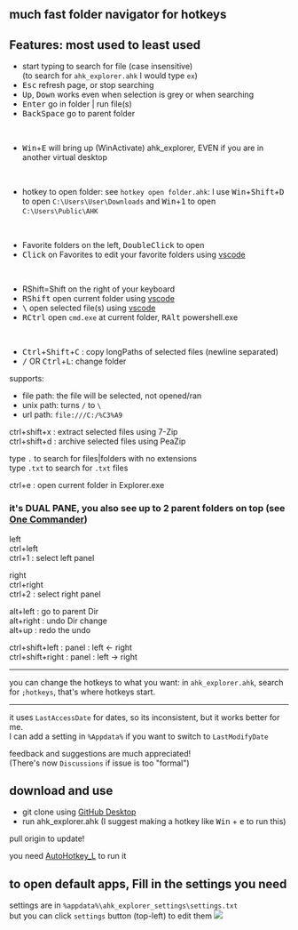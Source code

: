 ## much fast folder navigator for hotkeys
## Features: most used to least used

* start typing to search for file (case insensitive)\
(to search for `ahk_explorer.ahk` I would type `ex`)
* <kbd>Esc</kbd> refresh page, or stop searching
* <kbd>Up</kbd>, <kbd>Down</kbd> works even when selection is grey or when searching
* <kbd>Enter</kbd> go in folder | run file(s)
* <kbd>BackSpace</kbd> go to parent folder

<br>

* <kbd>Win</kbd>+<kbd>E</kbd> will bring up (WinActivate) ahk_explorer, EVEN if you are in another virtual desktop 

<br>

* hotkey to open folder: see `hotkey open folder.ahk`: I use <kbd>Win</kbd>+<kbd>Shift</kbd>+<kbd>D</kbd> to open `C:\Users\User\Downloads` and <kbd>Win</kbd>+<kbd>1</kbd> to open `C:\Users\Public\AHK`

<br>

* Favorite folders on the left, <kbd>DoubleClick</kbd> to open
* <kbd>Click</kbd> on Favorites to edit your favorite folders using [vscode](#to-open-default-apps,-Fill-in-the-settings-you-need)

<br>

* RShift=Shift on the right of your keyboard
* <kbd>RShift</kbd> open current folder using [vscode](#to-open-default-apps,-Fill-in-the-settings-you-need)
* <kbd>\\</kbd> open selected file(s) using [vscode](#to-open-default-apps,-Fill-in-the-settings-you-need)
* <kbd>RCtrl</kbd> open `cmd.exe` at current folder, <kbd>RAlt</kbd> powershell.exe

<br>

* <kbd>Ctrl</kbd>+<kbd>Shift</kbd>+<kbd>C</kbd> : copy longPaths of selected files (newline separated)
* <kbd>/</kbd> OR <kbd>Ctrl</kbd>+<kbd>L</kbd>: change folder


supports:
- file path: the file will be selected, not opened/ran
- unix path: turns `/` to `\` 
- url path: `file:///C:/%C3%A9`


ctrl+shift+x : extract selected files using 
7-Zip\
ctrl+shift+d : archive selected files using PeaZip

type `.` to search for files|folders with no extensions\
type `.txt` to search for `.txt` files

ctrl+e : open current folder in Explorer.exe

### it's DUAL PANE, you also see up to 2 parent folders on top (see [One Commander](https://www.onecommander.com/))

left\
ctrl+left\
ctrl+1 : select left panel

right\
ctrl+right\
ctrl+2 : select right panel


alt+left : go to parent Dir\
alt+right : undo Dir change\
alt+up : redo the undo


ctrl+shift+left : panel : left <- right\
ctrl+shift+right : panel : left -> right
___

you can change the hotkeys to what you want: in `ahk_explorer.ahk`, search for `;hotkeys`, that's where hotkeys start.
___

it uses `LastAccessDate` for dates, so its inconsistent, but it works better for me.\
I can add a setting in `%Appdata%` if you want to switch to `LastModifyDate`

feedback and suggestions are much appreciated!\
(There's now `Discussions` if issue is too "formal")

## download and use

* git clone using [GitHub Desktop](https://desktop.github.com)
* run ahk_explorer.ahk (I suggest making a hotkey like <kbd>Win</kbd> + <kbd>e</kbd> to run this)

pull origin to update!

you need [AutoHotkey_L](https://www.autohotkey.com/download) to run it

## to open default apps, Fill in the settings you need
settings are in `%appdata%\ahk_explorer_settings\settings.txt`\
but you can click `settings` button (top-left) to edit them
![](https://i.imgur.com/L5uzx8Y.png)

